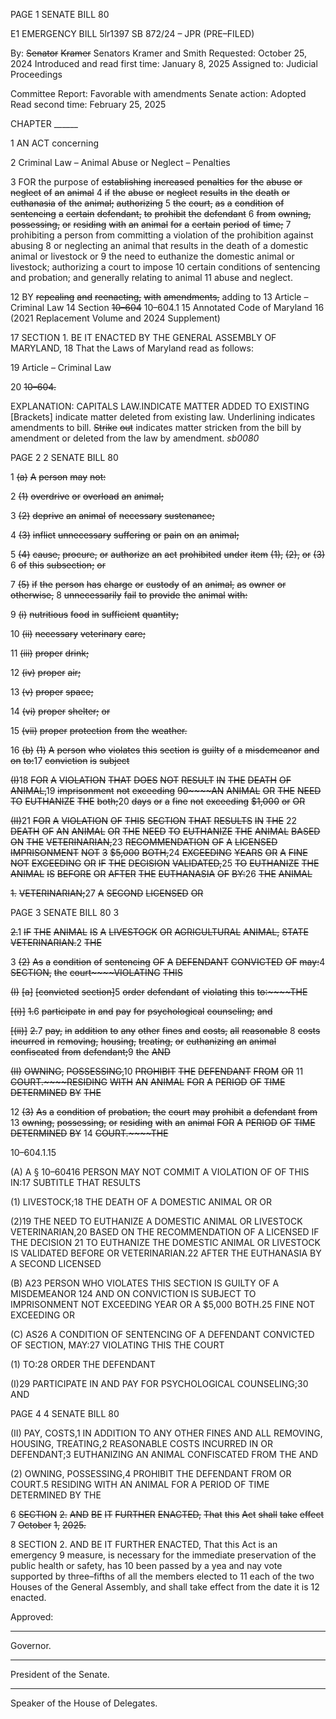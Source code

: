 PAGE 1
SENATE BILL 80

E1 EMERGENCY BILL 5lr1397
SB 872/24 – JPR (PRE–FILED)

By: ~~Senator~~ ~~Kramer~~ Senators Kramer and Smith
Requested: October 25, 2024
Introduced and read first time: January 8, 2025
Assigned to: Judicial Proceedings

Committee Report: Favorable with amendments
Senate action: Adopted
Read second time: February 25, 2025

CHAPTER ______

1 AN ACT concerning

2 Criminal Law – Animal Abuse or Neglect – Penalties

3 FOR the purpose of ~~establishing~~ ~~increased~~ ~~penalties~~ ~~for~~ ~~the~~ ~~abuse~~ ~~or~~ ~~neglect~~ ~~of~~ ~~an~~ ~~animal~~
4 ~~if~~ ~~the~~ ~~abuse~~ ~~or~~ ~~neglect~~ ~~results~~ ~~in~~ ~~the~~ ~~death~~ ~~or~~ ~~euthanasia~~ ~~of~~ ~~the~~ ~~animal;~~ ~~authorizing~~
5 ~~the~~ ~~court,~~ ~~as~~ ~~a~~ ~~condition~~ ~~of~~ ~~sentencing~~ ~~a~~ ~~certain~~ ~~defendant,~~ ~~to~~ ~~prohibit~~ ~~the~~ ~~defendant~~
6 ~~from~~ ~~owning,~~ ~~possessing,~~ ~~or~~ ~~residing~~ ~~with~~ ~~an~~ ~~animal~~ ~~for~~ ~~a~~ ~~certain~~ ~~period~~ ~~of~~ ~~time;~~
7 prohibiting a person from committing a violation of the prohibition against abusing
8 or neglecting an animal that results in the death of a domestic animal or livestock or
9 the need to euthanize the domestic animal or livestock; authorizing a court to impose
10 certain conditions of sentencing and probation; and generally relating to animal
11 abuse and neglect.

12 BY ~~repealing~~ ~~and~~ ~~reenacting,~~ ~~with~~ ~~amendments,~~ adding to
13 Article – Criminal Law
14 Section ~~10–604~~ 10–604.1
15 Annotated Code of Maryland
16 (2021 Replacement Volume and 2024 Supplement)

17 SECTION 1. BE IT ENACTED BY THE GENERAL ASSEMBLY OF MARYLAND,
18 That the Laws of Maryland read as follows:

19 Article – Criminal Law

20 ~~10–604.~~

EXPLANATION: CAPITALS LAW.INDICATE MATTER ADDED TO EXISTING
[Brackets] indicate matter deleted from existing law.
Underlining indicates amendments to bill.
~~Strike~~ ~~out~~ indicates matter stricken from the bill by amendment or deleted from the law by
amendment. *sb0080*

PAGE 2
2 SENATE BILL 80

1 ~~(a)~~ ~~A~~ ~~person~~ ~~may~~ ~~not:~~

2 ~~(1)~~ ~~overdrive~~ ~~or~~ ~~overload~~ ~~an~~ ~~animal;~~

3 ~~(2)~~ ~~deprive~~ ~~an~~ ~~animal~~ ~~of~~ ~~necessary~~ ~~sustenance;~~

4 ~~(3)~~ ~~inflict~~ ~~unnecessary~~ ~~suffering~~ ~~or~~ ~~pain~~ ~~on~~ ~~an~~ ~~animal;~~

5 ~~(4)~~ ~~cause,~~ ~~procure,~~ ~~or~~ ~~authorize~~ ~~an~~ ~~act~~ ~~prohibited~~ ~~under~~ ~~item~~ ~~(1),~~ ~~(2),~~ ~~or~~ ~~(3)~~
6 ~~of~~ ~~this~~ ~~subsection;~~ ~~or~~

7 ~~(5)~~ ~~if~~ ~~the~~ ~~person~~ ~~has~~ ~~charge~~ ~~or~~ ~~custody~~ ~~of~~ ~~an~~ ~~animal,~~ ~~as~~ ~~owner~~ ~~or~~ ~~otherwise,~~
8 ~~unnecessarily~~ ~~fail~~ ~~to~~ ~~provide~~ ~~the~~ ~~animal~~ ~~with:~~

9 ~~(i)~~ ~~nutritious~~ ~~food~~ ~~in~~ ~~sufficient~~ ~~quantity;~~

10 ~~(ii)~~ ~~necessary~~ ~~veterinary~~ ~~care;~~

11 ~~(iii)~~ ~~proper~~ ~~drink;~~

12 ~~(iv)~~ ~~proper~~ ~~air;~~

13 ~~(v)~~ ~~proper~~ ~~space;~~

14 ~~(vi)~~ ~~proper~~ ~~shelter;~~ ~~or~~

15 ~~(vii)~~ ~~proper~~ ~~protection~~ ~~from~~ ~~the~~ ~~weather.~~

16 ~~(b)~~ ~~(1)~~ ~~A~~ ~~person~~ ~~who~~ ~~violates~~ ~~this~~ ~~section~~ ~~is~~ ~~guilty~~ ~~of~~ ~~a~~ ~~misdemeanor~~ ~~and~~ ~~on~~
~~to:~~17 ~~conviction~~ ~~is~~ ~~subject~~

~~(I)~~18 ~~FOR~~ ~~A~~ ~~VIOLATION~~ ~~THAT~~ ~~DOES~~ ~~NOT~~ ~~RESULT~~ ~~IN~~ ~~THE~~ ~~DEATH~~ ~~OF~~
~~ANIMAL,~~19 ~~imprisonment~~ ~~not~~ ~~exceeding~~ ~~90~~~~AN~~ ~~ANIMAL~~ ~~OR~~ ~~THE~~ ~~NEED~~ ~~TO~~ ~~EUTHANIZE~~ ~~THE~~
~~both;~~20 ~~days~~ ~~or~~ ~~a~~ ~~fine~~ ~~not~~ ~~exceeding~~ ~~$1,000~~ ~~or~~ ~~OR~~

~~(II)~~21 ~~FOR~~ ~~A~~ ~~VIOLATION~~ ~~OF~~ ~~THIS~~ ~~SECTION~~ ~~THAT~~ ~~RESULTS~~ ~~IN~~ ~~THE~~
22 ~~DEATH~~ ~~OF~~ ~~AN~~ ~~ANIMAL~~ ~~OR~~ ~~THE~~ ~~NEED~~ ~~TO~~ ~~EUTHANIZE~~ ~~THE~~ ~~ANIMAL~~ ~~BASED~~ ~~ON~~ ~~THE~~
~~VETERINARIAN,~~23 ~~RECOMMENDATION~~ ~~OF~~ ~~A~~ ~~LICENSED~~ ~~IMPRISONMENT~~ ~~NOT~~
~~3~~ ~~$5,000~~ ~~BOTH,~~24 ~~EXCEEDING~~ ~~YEARS~~ ~~OR~~ ~~A~~ ~~FINE~~ ~~NOT~~ ~~EXCEEDING~~ ~~OR~~ ~~IF~~ ~~THE~~ ~~DECISION~~
~~VALIDATED,~~25 ~~TO~~ ~~EUTHANIZE~~ ~~THE~~ ~~ANIMAL~~ ~~IS~~ ~~BEFORE~~ ~~OR~~ ~~AFTER~~ ~~THE~~ ~~EUTHANASIA~~ ~~OF~~
~~BY:~~26 ~~THE~~ ~~ANIMAL~~

~~1.~~ ~~VETERINARIAN;~~27 ~~A~~ ~~SECOND~~ ~~LICENSED~~ ~~OR~~

PAGE 3
SENATE BILL 80 3

~~2.~~1 ~~IF~~ ~~THE~~ ~~ANIMAL~~ ~~IS~~ ~~A~~ ~~LIVESTOCK~~ ~~OR~~ ~~AGRICULTURAL~~
~~ANIMAL,~~ ~~STATE~~ ~~VETERINARIAN.~~2 ~~THE~~

3 ~~(2)~~ ~~As~~ ~~a~~ ~~condition~~ ~~of~~ ~~sentencing~~ ~~OF~~ ~~A~~ ~~DEFENDANT~~ ~~CONVICTED~~ ~~OF~~
~~may:~~4 ~~SECTION,~~ ~~the~~ ~~court~~~~VIOLATING~~ ~~THIS~~

~~(I)~~ ~~[a]~~ ~~[convicted~~ ~~section]~~5 ~~order~~ ~~defendant~~ ~~of~~ ~~violating~~ ~~this~~ ~~to:~~~~THE~~

~~[(i)]~~ ~~1.~~6 ~~participate~~ ~~in~~ ~~and~~ ~~pay~~ ~~for~~ ~~psychological~~ ~~counseling;~~ ~~and~~

~~[(ii)]~~ ~~2.~~7 ~~pay,~~ ~~in~~ ~~addition~~ ~~to~~ ~~any~~ ~~other~~ ~~fines~~ ~~and~~ ~~costs,~~ ~~all~~ ~~reasonable~~
8 ~~costs~~ ~~incurred~~ ~~in~~ ~~removing,~~ ~~housing,~~ ~~treating,~~ ~~or~~ ~~euthanizing~~ ~~an~~ ~~animal~~ ~~confiscated~~ ~~from~~
~~defendant;~~9 ~~the~~ ~~AND~~

~~(II)~~ ~~OWNING,~~ ~~POSSESSING,~~10 ~~PROHIBIT~~ ~~THE~~ ~~DEFENDANT~~ ~~FROM~~ ~~OR~~
11 ~~COURT.~~~~RESIDING~~ ~~WITH~~ ~~AN~~ ~~ANIMAL~~ ~~FOR~~ ~~A~~ ~~PERIOD~~ ~~OF~~ ~~TIME~~ ~~DETERMINED~~ ~~BY~~ ~~THE~~

12 ~~(3)~~ ~~As~~ ~~a~~ ~~condition~~ ~~of~~ ~~probation,~~ ~~the~~ ~~court~~ ~~may~~ ~~prohibit~~ ~~a~~ ~~defendant~~ ~~from~~
13 ~~owning,~~ ~~possessing,~~ ~~or~~ ~~residing~~ ~~with~~ ~~an~~ ~~animal~~ ~~FOR~~ ~~A~~ ~~PERIOD~~ ~~OF~~ ~~TIME~~ ~~DETERMINED~~ ~~BY~~
14 ~~COURT.~~~~THE~~

10–604.1.15

(A) A § 10–60416 PERSON MAY NOT COMMIT A VIOLATION OF OF THIS
IN:17 SUBTITLE THAT RESULTS

(1) LIVESTOCK;18 THE DEATH OF A DOMESTIC ANIMAL OR OR

(2)19 THE NEED TO EUTHANIZE A DOMESTIC ANIMAL OR LIVESTOCK
VETERINARIAN,20 BASED ON THE RECOMMENDATION OF A LICENSED IF THE DECISION
21 TO EUTHANIZE THE DOMESTIC ANIMAL OR LIVESTOCK IS VALIDATED BEFORE OR
VETERINARIAN.22 AFTER THE EUTHANASIA BY A SECOND LICENSED

(B) A23 PERSON WHO VIOLATES THIS SECTION IS GUILTY OF A MISDEMEANOR
124 AND ON CONVICTION IS SUBJECT TO IMPRISONMENT NOT EXCEEDING YEAR OR A
$5,000 BOTH.25 FINE NOT EXCEEDING OR

(C) AS26 A CONDITION OF SENTENCING OF A DEFENDANT CONVICTED OF
SECTION, MAY:27 VIOLATING THIS THE COURT

(1) TO:28 ORDER THE DEFENDANT

(I)29 PARTICIPATE IN AND PAY FOR PSYCHOLOGICAL
COUNSELING;30 AND

PAGE 4
4 SENATE BILL 80

(II) PAY, COSTS,1 IN ADDITION TO ANY OTHER FINES AND ALL
REMOVING, HOUSING, TREATING,2 REASONABLE COSTS INCURRED IN OR
DEFENDANT;3 EUTHANIZING AN ANIMAL CONFISCATED FROM THE AND

(2) OWNING, POSSESSING,4 PROHIBIT THE DEFENDANT FROM OR
COURT.5 RESIDING WITH AN ANIMAL FOR A PERIOD OF TIME DETERMINED BY THE

6 ~~SECTION~~ ~~2.~~ ~~AND~~ ~~BE~~ ~~IT~~ ~~FURTHER~~ ~~ENACTED,~~ ~~That~~ ~~this~~ ~~Act~~ ~~shall~~ ~~take~~ ~~effect~~
7 ~~October~~ ~~1,~~ ~~2025.~~

8 SECTION 2. AND BE IT FURTHER ENACTED, That this Act is an emergency
9 measure, is necessary for the immediate preservation of the public health or safety, has
10 been passed by a yea and nay vote supported by three–fifths of all the members elected to
11 each of the two Houses of the General Assembly, and shall take effect from the date it is
12 enacted.

Approved:

________________________________________________________________________________
Governor.

________________________________________________________________________________
President of the Senate.

________________________________________________________________________________
Speaker of the House of Delegates.